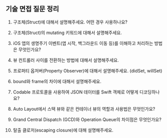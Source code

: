 ## 기술 면접 질문 정리

1. 구조체(Struct)에 대해서 설명해주세요. 어떤 경우 사용하나요?

2. 구조체(Struct)의 mutating 키워드에 대해서 설명해주세요. 

3. iOS 앱의 생명주기 이벤트(앱 시작, 백그라운드 이동 등)를 이해하고 처리하는 방법은 무엇인가요?

4. 뷰 컨트롤러 사이를 전환하는 방법에 대해서 설명해주세요.

5. 프로퍼티 옵저버(Property Observer)에 대해서 설명해주세요. (didSet, willSet)

6. bound와 frame의 차이에 대해서 설명해주세요.

7. Codable 프로토콜을 사용하여 JSON 데이터를 Swift 객체로 어떻게 디코딩하나요?

8. Auto Layout에서 스택 뷰와 같은 컨테이너 뷰의 역할과 사용법은 무엇인가요? 

9. Grand Central Dispatch (GCD)와 Operation Queue의 차이점은 무엇인가요?

10. 탈출 클로저(escaping closure)에 대해 설명해주세요.
